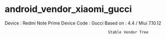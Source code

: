 # android_vendor_xiaomi_gucci
Device : Redmi Note Prime 
Device Code : Gucci
Based on : 4.4 / Miui 7.10.12


                                                  Stable Vendor Tree
                                                  

